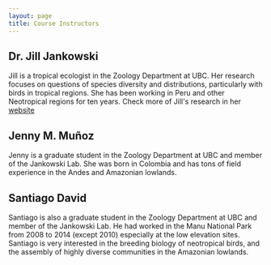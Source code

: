 ```yaml
---
layout: page
title: Course Instructors
---
```


## Dr. Jill Jankowski


Jill  is a tropical ecologist in the Zoology Department at UBC. Her research focuses on questions of species diversity and distributions, particularly with birds in tropical regions. She has been working in Peru and other Neotropical regions for ten years. Check more of Jill's research in her [website](http://www.zoology.ubc.ca/~jankowsk/)


## Jenny M. Muñoz

Jenny is a graduate student in the Zoology Department at UBC and member of the Jankowski Lab. She was born in Colombia and has tons of field experience in the Andes and Amazonian lowlands.

## Santiago David

Santiago is also a graduate student in the Zoology Department at UBC and member of the Jankowski Lab. He had worked in the Manu National Park from 2008 to 2014 (except 2010) especially at the low elevation sites. Santiago is very interested in the breeding biology of neotropical birds, and the assembly of highly diverse communities in the Amazonian lowlands.
